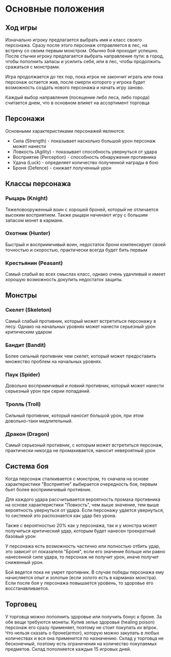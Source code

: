 <title>Текстовый Dark souls на минималках</title>

<h1>Основные положения</h1>

<h2>Ход игры</h2>

Изначально игроку предлагается выбрать имя и класс своего персонажа. Сразу после этого персонаж отправляется в лес, 
на встречу со своим первым монстром. Обычно бой проходит успешно. После стычки игроку предлагается выбрать направление
пути: в город, чтобы пополнить запасы и усилить себя, или в лес, чтобы продолжить сражаться с монстрами.

Игра продолжается до тех пор, пока игрок не закончит играть или пока персонаж остается жив, после смерти которого у игрока
будет возможность создать нового персонажа и начать игру заново.

Каждый выбор направления (посещение либо леса, либо города) считается днем, что в основном влияет на ассортимент торговца

<h2>Персонажи</h2>

Основными характеристиками персонажей являются:
* Сила (Strength) - показывает насколько большой урон персонаж может нанести
* Ловкость (Agility) - показывает способность увернуться от удара
* Восприятие (Perception) - способность обнаружения противника
* Удача (Luck) - определяет количество полученной награды в бою
* Броня (Defence) - снижает полученный урон

<h2>Классы персонажа</h2>
<h3>Рыцарь (Knight)</h3> 
Тяжеловооруженный воин с хорошей броней, который не отличается высоким восприятием. Также рыцари начинают игру с большим
запасом монет в кармане.

<h3>Охотник (Hunter)</h3>
Быстрый и восприимчивый воин, недостаток брони компенсирует своей точностью и скоростью, практически всегда будет бить
первым

<h3>Крестьянин (Peasant)</h3>
Самый слабый во всех смыслах класс, однако очень удачливый и имеет хорошую возможность докупить недостаток защиты.

<h2>Монстры</h2>

<h3>Скелет (Skeleton)</h3>
Самый слабый противник, который может встретиться персонажу в лесу. Однако на начальных уровнях может нанести серьезный 
урон критическим ударом

<h3>Бандит (Bandit)</h3>
Более сильный противник чем скелет, который может предоставить множество проблем на начальных уровнях.

<h3>Паук (Spider)</h3>
Довольно восприимчивый и ловкий противник, который может нанести серьезный урон при серии попаданий.

<h3>Тролль (Troll)</h3>
Сильный противник, который наносит большой урон, при этом довольно-таки медлительный.

<h3>Дракон (Dragon)</h3>
Самый серьезный противник, с которым может встретиться персонаж, практически никогда не промахивается, наносит 
невероятный урон

<h2>Система боя</h2>
Когда персонаж сталкивается с монстром, то сначала на основе характеристики "Восприятие" выбирается очередность боя,
первым бьет более восприимчивый противник.

Для каждого удара рассчитывается вероятность промаха противника на основе характеристики "Ловкость", чем выше значение,
тем выше вероятность увернуться от удара. Если персонажу удается увернуться, то системой это распознается как удар без
урона.

Также с вероятностью 20% как у персонажа, так и у монстра может получиться критический удар, которым будет нанесен
троекратный базовый урон

У персонажа есть возможность частично или полностью отбить удар, это зависит от показателя "Броня", если его значение
больше или равно нанесенной силе удара, то персонаж не получит урон, иначе получит сниженный урон.

Бой ведется пока не умрет противник. В случае победы персонажа ему начисляется опыт и золотые (если золото есть в 
карманах монстра). Если после боя у персонажа повышается уровень, то здоровье его восстанавливается.

<h2>Торговец</h2>

У торговца можно пополнить здоровье или получить бонус к броне. За обе вещи требуются монеты. Купив зелье здоровья 
(healing poison) персонаж его сразу применяет, поэтому не стоит покупать их впрок. Что нельзя сказать о броне(armor), 
которую можно закупать в любых количествах и вся она применится по назначению.
Склад у торговца не бесконечный, поэтому есть ограничения на количество покупаемых предметов. Склад пополняется каждые 15
игровых дней.


